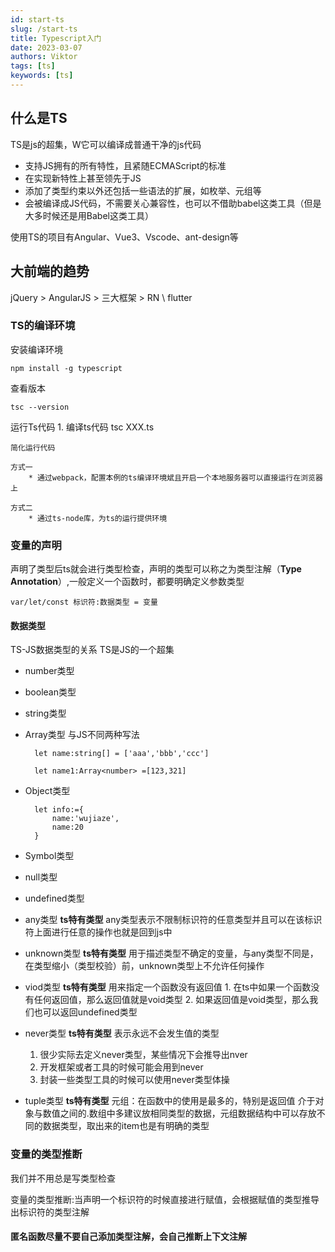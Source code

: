 ```yaml
---
id: start-ts
slug: /start-ts
title: Typescript入门
date: 2023-03-07
authors: Viktor
tags: [ts]
keywords: [ts]
---
```

<!--truncate-->

## 什么是TS

TS是js的超集，W它可以编译成普通干净的js代码

* 支持JS拥有的所有特性，且紧随ECMAScript的标准
* 在实现新特性上甚至领先于JS
* 添加了类型约束以外还包括一些语法的扩展，如枚举、元组等
* 会被编译成JS代码，不需要关心兼容性，也可以不借助babel这类工具（但是大多时候还是用Babel这类工具）

使用TS的项目有Angular、Vue3、Vscode、ant-design等

## 大前端的趋势

jQuery > AngularJS > 三大框架 > RN \ flutter

### TS的编译环境

安装编译环境

    npm install -g typescript

查看版本

    tsc --version

运行Ts代码
    1. 编译ts代码
        tsc XXX.ts

    简化运行代码

    方式一
        * 通过webpack，配置本例的ts编译环境斌且开启一个本地服务器可以直接运行在浏览器上
  
    方式二
        * 通过ts-node库，为ts的运行提供环境

### 变量的声明

声明了类型后ts就会进行类型检查，声明的类型可以称之为类型注解（**Type Annotation**）,一般定义一个函数时，都要明确定义参数类型

    var/let/const 标识符:数据类型 = 变量

#### 数据类型

TS-JS数据类型的关系
TS是JS的一个超集

<!-- ![Alt text](../../../%E5%9B%BE%E5%BA%8A/js-ts%E7%B1%BB%E5%9E%8B.png) -->

* number类型
* boolean类型
* string类型
* Array类型 与JS不同两种写法

        let name:string[] = ['aaa','bbb','ccc']

        let name1:Array<number> =[123,321]

* Object类型

        let info:={
            name:'wujiaze',
            name:20
        }

* Symbol类型
* null类型
* undefined类型

* any类型 **ts特有类型**
    any类型表示不限制标识符的任意类型并且可以在该标识符上面进行任意的操作也就是回到js中

* unknown类型 **ts特有类型**
    用于描述类型不确定的变量，与any类型不同是，在类型缩小（类型校验）前，unknown类型上不允许任何操作

* viod类型 **ts特有类型**
    用来指定一个函数没有返回值
        1. 在ts中如果一个函数没有任何返回值，那么返回值就是void类型
        2. 如果返回值是void类型，那么我们也可以返回undefined类型

* never类型 **ts特有类型**
    表示永远不会发生值的类型
    1. 很少实际去定义never类型，某些情况下会推导出nver
    2. 开发框架或者工具的时候可能会用到never
    3. 封装一些类型工具的时候可以使用never类型体操

* tuple类型 **ts特有类型**
    元组：在函数中的使用是最多的，特别是返回值
    介于对象与数值之间的.数组中多建议放相同类型的数据，元组数据结构中可以存放不同的数据类型，取出来的item也是有明确的类型

### 变量的类型推断

我们并不用总是写类型检查

变量的类型推断:当声明一个标识符的时候直接进行赋值，会根据赋值的类型推导出标识符的类型注解

#### 匿名函数尽量不要自己添加类型注解，会自己推断上下文注解
